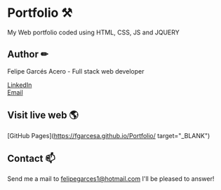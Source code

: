 # Portfolio ⚒
My Web portfolio coded using HTML, CSS, JS and JQUERY 

## Author ✏
Felipe Garcés Acero - Full stack web developer

[LinkedIn](https://www.linkedin.com/in/felipe-garc%C3%A9s-acero-67152241/)<br/>
[Email](mailto:felipegarces1@hotmail.com)

## Visit live web 🌎

[GitHub Pages](https://fgarcesa.github.io/Portfolio/ target="_BLANK")

## Contact 📫

Send me a mail to felipegarces1@hotmail.com I'll be pleased to answer!


